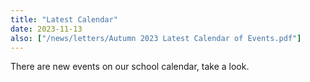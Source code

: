 ```yaml
---
title: "Latest Calendar"
date: 2023-11-13
also: ["/news/letters/Autumn 2023 Latest Calendar of Events.pdf"]
---
```


There are new events on our school calendar, take a look.
